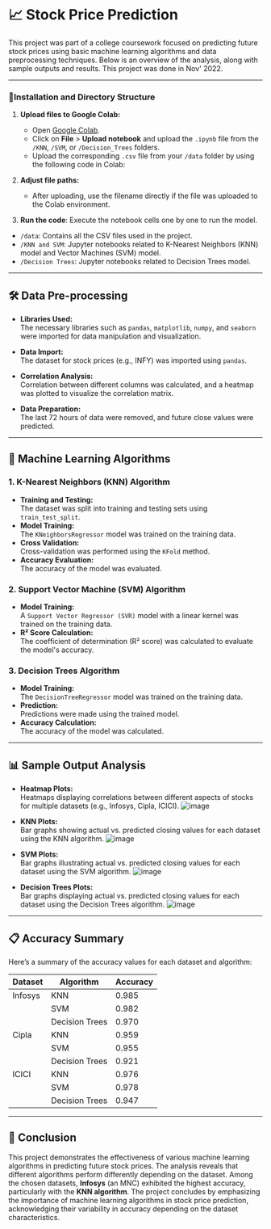 # 📈 Stock Price Prediction

This project was part of a college coursework focused on predicting future stock prices using basic machine learning algorithms and data preprocessing techniques. Below is an overview of the analysis, along with sample outputs and results. This project was done in Nov' 2022.

---

### 🚀Installation and Directory Structure

1. **Upload files to Google Colab:**
    - Open [Google Colab](https://colab.research.google.com/).
    - Click on **File** > **Upload notebook** and upload the `.ipynb` file from the `/KNN`, `/SVM`, or `/Decision_Trees` folders.
    - Upload the corresponding `.csv` file from your `/data` folder by using the following code in Colab:
     

2. **Adjust file paths:**
    - After uploading, use the filename directly if the file was uploaded to the Colab environment.
    

3. **Run the code**: Execute the notebook cells one by one to run the model.


- `/data`: Contains all the CSV files used in the project.
- `/KNN and SVM`: Jupyter notebooks related to K-Nearest Neighbors (KNN) model and  Vector Machines (SVM) model.
- `/Decision Trees`: Jupyter notebooks related to Decision Trees model.

---

## 🛠️ Data Pre-processing

- **Libraries Used:**  
  The necessary libraries such as `pandas`, `matplotlib`, `numpy`, and `seaborn` were imported for data manipulation and visualization.

- **Data Import:**  
  The dataset for stock prices (e.g., INFY) was imported using `pandas`.

- **Correlation Analysis:**  
  Correlation between different columns was calculated, and a heatmap was plotted to visualize the correlation matrix.

- **Data Preparation:**  
  The last 72 hours of data were removed, and future close values were predicted.

---

## 🤖 Machine Learning Algorithms

### 1. K-Nearest Neighbors (KNN) Algorithm
- **Training and Testing:**  
  The dataset was split into training and testing sets using `train_test_split`.
- **Model Training:**  
  The `KNeighborsRegressor` model was trained on the training data.
- **Cross Validation:**  
  Cross-validation was performed using the `KFold` method.
- **Accuracy Evaluation:**  
  The accuracy of the model was evaluated.


### 2. Support Vector Machine (SVM) Algorithm
- **Model Training:**  
  A `Support Vector Regressor (SVR)` model with a linear kernel was trained on the training data.
- **R² Score Calculation:**  
  The coefficient of determination (R² score) was calculated to evaluate the model's accuracy.

### 3. Decision Trees Algorithm
- **Model Training:**  
  The `DecisionTreeRegressor` model was trained on the training data.
- **Prediction:**  
  Predictions were made using the trained model.
- **Accuracy Calculation:**  
  The accuracy of the model was calculated.

---

## 📊 Sample Output Analysis

- **Heatmap Plots:**  
  Heatmaps displaying correlations between different aspects of stocks for multiple datasets (e.g., Infosys, Cipla, ICICI).
  ![image](https://github.com/user-attachments/assets/17f0cb9a-c984-4c76-9872-55b2f5d3a539)


- **KNN Plots:**  
  Bar graphs showing actual vs. predicted closing values for each dataset using the KNN algorithm.
  ![image](https://github.com/user-attachments/assets/f549d86b-8ae2-4f54-94cc-f46cb5316f7e)

- **SVM Plots:**  
  Bar graphs illustrating actual vs. predicted closing values for each dataset using the SVM algorithm.
  ![image](https://github.com/user-attachments/assets/d0fe52ee-b8eb-4fd4-9fe0-08dde86796f7)

- **Decision Trees Plots:**  
  Bar graphs displaying actual vs. predicted closing values for each dataset using the Decision Trees algorithm.
  ![image](https://github.com/user-attachments/assets/8cba4c5d-f0b9-40e9-a61d-8b9aca86bc7a)

---

## 📋 Accuracy Summary

Here’s a summary of the accuracy values for each dataset and algorithm:

| Dataset | Algorithm      | Accuracy |
| ------- | -------------- | -------- |
| Infosys | KNN            | 0.985    |
|         | SVM            | 0.982    |
|         | Decision Trees | 0.970    |
| Cipla   | KNN            | 0.959    |
|         | SVM            | 0.955    |
|         | Decision Trees | 0.921    |
| ICICI   | KNN            | 0.976    |
|         | SVM            | 0.978    |
|         | Decision Trees | 0.947    |

---

## 🎯 Conclusion

This project demonstrates the effectiveness of various machine learning algorithms in predicting future stock prices. The analysis reveals that different algorithms perform differently depending on the dataset. Among the chosen datasets, **Infosys** (an MNC) exhibited the highest accuracy, particularly with the **KNN algorithm**. The project concludes by emphasizing the importance of machine learning algorithms in stock price prediction, acknowledging their variability in accuracy depending on the dataset characteristics.
